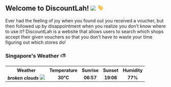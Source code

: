 <h2>Welcome to DiscountLah! <img src="https://emojis.slackmojis.com/emojis/images/1531849430/4246/blob-sunglasses.gif?1531849430" width="25 px"/> <img src="https://raw.githubusercontent.com/ABSphreak/ABSphreak/master/gifs/Hi.gif" width="20px" /> </a></h2>

<p>Ever had the feeling of joy when you found out you received a voucher, but then followed up by disappointment when you realize you don’t know where to use it?
DiscountLah is a website that allows users to search which shops accept their given vouchers so that you don't have to waste your time figuring out which stores do! </p>

  
<h3>Singapore's Weather ⛅</h3>
<table>
  <tr>
    <th>Weather</th>
    <th>Temperature</th>
    <th>Sunrise</th>
    <th>Sunset</th>
    <th>Humidity</th>
  </tr>
  <tr style="text-align:center">
    <td><b><i>broken clouds</i></b> <img width="30" src=http:&#x2F;&#x2F;openweathermap.org&#x2F;img&#x2F;w&#x2F;04d.png></td>
    <td><b>30°C</b></td>
    <td><b>06:57</b></td>
    <td><b>19:06</b></td>
    <td><b>77%</b></td>
  </tr>
</table>
